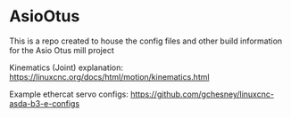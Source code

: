 # AsioOtus

This is a repo created to house the config files and other build information for the Asio Otus mill project

Kinematics (Joint) explanation:
https://linuxcnc.org/docs/html/motion/kinematics.html

Example ethercat servo configs:
https://github.com/gchesney/linuxcnc-asda-b3-e-configs


